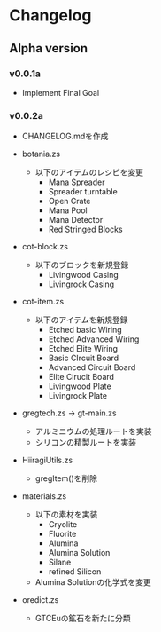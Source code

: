 # Changelog

## Alpha version

### v0.0.1a

* Implement Final Goal

### v0.0.2a

* CHANGELOG.mdを作成

* botania.zs
  * 以下のアイテムのレシピを変更
    * Mana Spreader
    * Spreader turntable
    * Open Crate
    * Mana Pool
    * Mana Detector
    * Red Stringed Blocks

* cot-block.zs
  * 以下のブロックを新規登録
    * Livingwood Casing
    * Livingrock Casing

* cot-item.zs
  * 以下のアイテムを新規登録
    * Etched basic Wiring
    * Etched Advanced Wiring
    * Etched Elite Wiring
    * Basic CIrcuit Board
    * Advanced Circuit Board
    * Elite Cirucit Board
    * Livingwood Plate
    * Livingrock Plate

* gregtech.zs -> gt-main.zs
  * アルミニウムの処理ルートを実装
  * シリコンの精製ルートを実装

* HiiragiUtils.zs
  * gregItem()を削除

* materials.zs
  * 以下の素材を実装
    * Cryolite
    * Fluorite
    * Alumina
    * Alumina Solution
    * Silane
    * refined Silicon
  * Alumina Solutionの化学式を変更

* oredict.zs
  * GTCEuの鉱石を新たに分類
